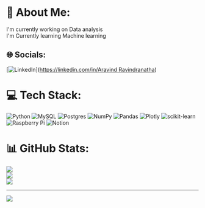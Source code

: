 # 💫 About Me:
I'm currently working on Data analysis<br>I'm Currently learning Machine learning


## 🌐 Socials:
[![LinkedIn](https://img.shields.io/badge/LinkedIn-%230077B5.svg?logo=linkedin&logoColor=white)]([https://linkedin.com/in/Aravind Ravindranatha](https://www.linkedin.com/in/aravind-ravindranatha-4a6ab553/)) 

# 💻 Tech Stack:
![Python](https://img.shields.io/badge/python-3670A0?style=for-the-badge&logo=python&logoColor=ffdd54) ![MySQL](https://img.shields.io/badge/mysql-%2300f.svg?style=for-the-badge&logo=mysql&logoColor=white) ![Postgres](https://img.shields.io/badge/postgres-%23316192.svg?style=for-the-badge&logo=postgresql&logoColor=white) ![NumPy](https://img.shields.io/badge/numpy-%23013243.svg?style=for-the-badge&logo=numpy&logoColor=white) ![Pandas](https://img.shields.io/badge/pandas-%23150458.svg?style=for-the-badge&logo=pandas&logoColor=white) ![Plotly](https://img.shields.io/badge/Plotly-%233F4F75.svg?style=for-the-badge&logo=plotly&logoColor=white) ![scikit-learn](https://img.shields.io/badge/scikit--learn-%23F7931E.svg?style=for-the-badge&logo=scikit-learn&logoColor=white) ![Raspberry Pi](https://img.shields.io/badge/-RaspberryPi-C51A4A?style=for-the-badge&logo=Raspberry-Pi) ![Notion](https://img.shields.io/badge/Notion-%23000000.svg?style=for-the-badge&logo=notion&logoColor=white)
# 📊 GitHub Stats:
![](https://github-readme-stats.vercel.app/api?username=AravindRavindranatha&theme=dark&hide_border=false&include_all_commits=false&count_private=false)<br/>
![](https://github-readme-streak-stats.herokuapp.com/?user=AravindRavindranatha&theme=dark&hide_border=false)<br/>
![](https://github-readme-stats.vercel.app/api/top-langs/?username=AravindRavindranatha&theme=dark&hide_border=false&include_all_commits=false&count_private=false&layout=compact)

---
[![](https://visitcount.itsvg.in/api?id=AravindRavindranatha&icon=0&color=0)](https://visitcount.itsvg.in)

<!-- Proudly created with GPRM ( https://gprm.itsvg.in ) -->
